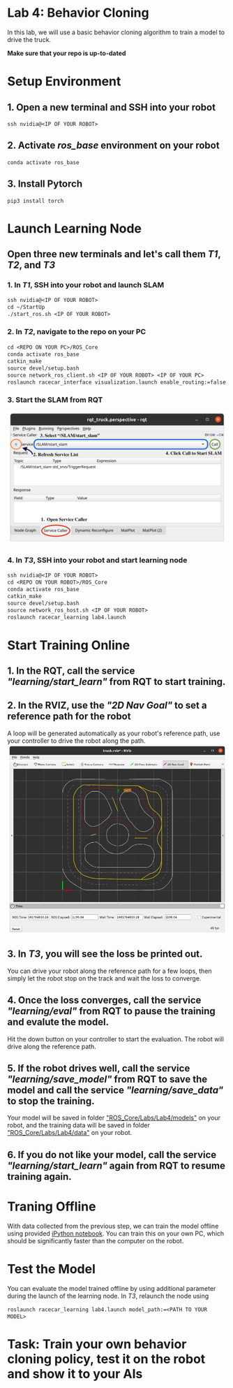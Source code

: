 # Lab 4: Behavior Cloning
In this lab, we will use a basic behavior cloning algorithm to train a model to drive the truck.


**Make sure that your repo is up-to-dated**
# Setup Environment
## 1. Open a new terminal and SSH into your robot
```
ssh nvidia@<IP OF YOUR ROBOT>
```
## 2. Activate *ros_base* environment on your robot
```
conda activate ros_base
```
## 3. Install Pytorch
```
pip3 install torch
```

# Launch Learning Node
## Open **three** new terminals and let's call them *T1*, *T2*, and *T3*
### 1. In *T1*, SSH into your robot and launch SLAM
```
ssh nvidia@<IP OF YOUR ROBOT>
cd ~/StartUp
./start_ros.sh <IP OF YOUR ROBOT>
```
### 2. In *T2*, navigate to the repo on your PC
```
cd <REPO ON YOUR PC>/ROS_Core
conda activate ros_base
catkin_make
source devel/setup.bash
source network_ros_client.sh <IP OF YOUR ROBOT> <IP OF YOUR PC>
roslaunch racecar_interface visualization.launch enable_routing:=false
```
### 3. Start the SLAM from RQT
![](./asset/rqt_truck.png)
### 4. In *T3*, SSH into your robot and start learning node
```
ssh nvidia@<IP OF YOUR ROBOT>
cd <REPO ON YOUR ROBOT>/ROS_Core
conda activate ros_base
catkin_make
source devel/setup.bash
source network_ros_host.sh <IP OF YOUR ROBOT>
roslaunch racecar_learning lab4.launch
``` 

# Start Training Online
## 1. In the RQT, call the service *"learning/start_learn"* from RQT to start training. 
## 2. In the RVIZ, use the *"2D Nav Goal"* to set a reference path for the robot
A loop will be generated automatically as your robot's reference path, use your controller to drive the robot along the path.
![](./asset/loop.png)
## 3. In *T3*, you will see the loss be printed out.
You can drive your robot along the reference path for a few loops, then simply let the robot stop on the track and wait the loss to converge.
## 4. Once the loss converges, call the service *"learning/eval"* from RQT to pause the training and evalute the model.
Hit the down button on your controller to start the evaluation. The robot will drive along the reference path.
## 5. If the robot drives well, call the service *"learning/save_model"* from RQT to save the model and call the service *"learning/save_data"* to stop the training.
Your model will be saved in folder ["ROS_Core/Labs/Lab4/models"](./models) on your robot, and the training data will be saved in folder ["ROS_Core/Labs/Lab4/data"](./data) on your robot.
## 6. If you do not like your model, call the service *"learning/start_learn"* again from RQT to resume training again.

# Traning Offline
With data collected from the previous step, we can train the model offline using provided [iPython notebook](./scripts/offline_train.ipynb). You can train this on your own PC, which should be significantly faster than the computer on the robot.

# Test the Model
You can evaluate the model trained offline by using additional parameter during the launch of the learning node. In *T3*, relaunch the node using 
```
roslaunch racecar_learning lab4.launch model_path:=<PATH TO YOUR MODEL>
```

# Task: Train your own behavior cloning policy, test it on the robot and show it to your AIs

